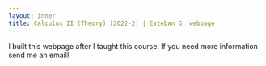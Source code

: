 ```yaml
---
layout: inner
title: Calculus II (Theory) [2022-2] | Esteban G. webpage
---
```


<p>I built this webpage after I taught this course. If you need more information send me an email!</p>
